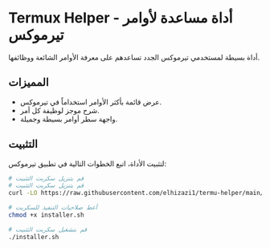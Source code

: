 # Termux Helper - أداة مساعدة لأوامر تيرموكس

أداة بسيطة لمستخدمي تيرموكس الجدد تساعدهم على معرفة الأوامر الشائعة ووظائفها.

## المميزات

- عرض قائمة بأكثر الأوامر استخداماً في تيرموكس.
- شرح موجز لوظيفة كل أمر.
- واجهة سطر أوامر بسيطة وجميلة.

## التثبيت

لتثبيت الأداة، اتبع الخطوات التالية في تطبيق تيرموكس:

```bash
# قم بتنزيل سكربت التثبيت
# قم بتنزيل سكربت التثبيت
curl -LO https://raw.githubusercontent.com/elhizazi1/termu-helper/main/installer.sh

# أعط صلاحيات التنفيذ للسكربت
chmod +x installer.sh

# قم بتشغيل سكربت التثبيت
./installer.sh
